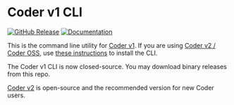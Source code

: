 # Coder v1 CLI

[![GitHub Release](https://img.shields.io/github/v/release/cdr/coder-cli?color=6b9ded&include_prerelease=false)](https://github.com/cdr/coder-cli/releases)
[![Documentation](https://godoc.org/cdr.dev/coder-cli?status.svg)](https://pkg.go.dev/cdr.dev/coder-cli/coder-sdk)

This is the command line utility for [Coder v1](https://coder.com/docs/coder). If you are using
[Coder v2 / Coder OSS](https://coder.com/docs/coder-oss/latest), use
[these instructions](https://coder.com/docs/coder-oss/latest/install) to install the CLI.

The Coder v1 CLI is now closed-source. You may download binary releases from this repo.

[Coder v2](https://coder.com/docs/coder-oss/latest) is open-source and the recommended
version for new Coder users.